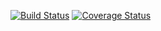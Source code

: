 [![Build Status](https://travis-ci.org/rnarayan7/c4cs-f18-rpn-advanced.svg?branch=master)](https://travis-ci.org/rnarayan7/c4cs-f18-rpn-advanced)
[![Coverage Status](https://coveralls.io/repos/github/rnarayan7/c4cs-f18-rpn-advanced/badge.svg?branch=master)](https://coveralls.io/github/rnarayan7/c4cs-f18-rpn-advanced?branch=master)

